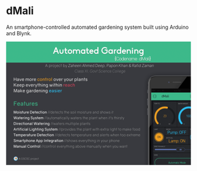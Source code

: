 # dMali
An smartphone-controlled automated gardening system built using Arduino and Blynk.

![Banner](https://raw.githubusercontent.com/zaheenadeep/dMali/main/dMali_WEB.png)
